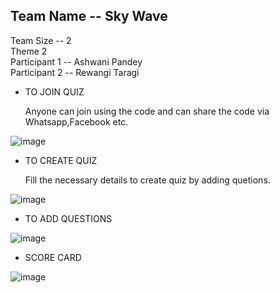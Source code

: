## Team Name --  Sky Wave <br>
Team Size -- 2 <br>
Theme 2 <br>
Participant 1 --  Ashwani Pandey <br>
Participant 2 --  Rewangi Taragi <br>

 - TO JOIN QUIZ <br>
   
   Anyone can join using the code and can share the code via Whatsapp,Facebook etc.
   
 ![image](https://github.com/Akp6528/Theme/blob/main/q10.PNG) <br>
 
 
- TO CREATE QUIZ <br>
   
   Fill the necessary details to create quiz by adding quetions.

 ![image](https://github.com/Akp6528/Theme/blob/main/q1.PNG) <br>

- TO ADD QUESTIONS <br>
   
 ![image](https://github.com/Akp6528/Theme/blob/main/q13.PNG) <br>
   
- SCORE CARD <br>

 ![image](https://github.com/Akp6528/Theme/blob/main/q6.PNG) <br>

